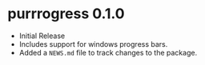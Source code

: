 # purrrogress 0.1.0

* Initial Release
* Includes support for windows progress bars.
* Added a `NEWS.md` file to track changes to the package.
